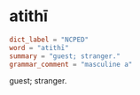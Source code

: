 # atithī

``` toml
dict_label = "NCPED"
word = "atithī"
summary = "guest; stranger."
grammar_comment = "masculine a"
```

guest; stranger.


